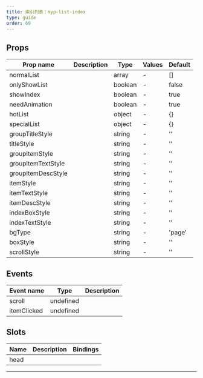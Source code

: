 ```yaml
---
title: 索引列表：myp-list-index
type: guide
order: 69
---
```


## Props

| Prop name          | Description | Type    | Values | Default |
| ------------------ | ----------- | ------- | ------ | ------- |
| normalList         |             | array   | -      | []      |
| onlyShowList       |             | boolean | -      | false   |
| showIndex          |             | boolean | -      | true    |
| needAnimation      |             | boolean | -      | true    |
| hotList            |             | object  | -      | {}      |
| specialList        |             | object  | -      | {}      |
| groupTitleStyle    |             | string  | -      | ''      |
| titleStyle         |             | string  | -      | ''      |
| groupItemStyle     |             | string  | -      | ''      |
| groupItemTextStyle |             | string  | -      | ''      |
| groupItemDescStyle |             | string  | -      | ''      |
| itemStyle          |             | string  | -      | ''      |
| itemTextStyle      |             | string  | -      | ''      |
| itemDescStyle      |             | string  | -      | ''      |
| indexBoxStyle      |             | string  | -      | ''      |
| indexTextStyle     |             | string  | -      | ''      |
| bgType             |             | string  | -      | 'page'  |
| boxStyle           |             | string  | -      | ''      |
| scrollStyle        |             | string  | -      | ''      |

## Events

| Event name  | Type      | Description |
| ----------- | --------- | ----------- |
| scroll      | undefined |
| itemClicked | undefined |

## Slots

| Name | Description | Bindings |
| ---- | ----------- | -------- |
| head |             |          |

---

